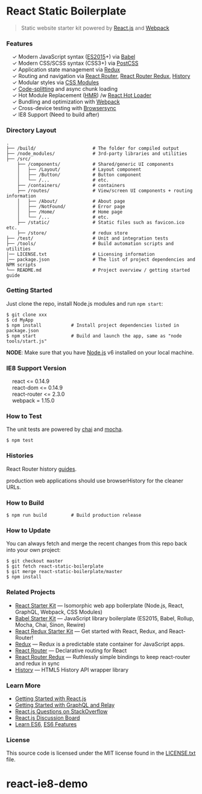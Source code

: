 # React Static Boilerplate

> Static website starter kit powered by [React.js](http://facebook.github.io/react/) and [Webpack](http://webpack.github.io/)


### Features

&nbsp; &nbsp; ✓ Modern JavaScript syntax ([ES2015](http://babeljs.io/docs/learn-es2015/)+) via [Babel](http://babeljs.io/)<br>
&nbsp; &nbsp; ✓ Modern CSS/SCSS syntax (CSS3+) via [PostCSS](https://github.com/postcss/postcss)<br>
&nbsp; &nbsp; ✓ Application state management via [Redux](http://redux.js.org/)<br>
&nbsp; &nbsp; ✓ Routing and navigation via [React Router](https://github.com/reactjs/react-router), [React Router Redux](https://github.com/reactjs/react-router-redux), [History](https://github.com/mjackson/history)<br>
&nbsp; &nbsp; ✓ Modular styles via [CSS Modules](https://github.com/css-modules/css-modules)<br>
&nbsp; &nbsp; ✓ [Code-splitting](https://github.com/webpack/docs/wiki/code-splitting) and async chunk loading<br>
&nbsp; &nbsp; ✓ Hot Module Replacement ([HMR](https://webpack.github.io/docs/hot-module-replacement.html)) /w [React Hot Loader](http://gaearon.github.io/react-hot-loader/)<br>
&nbsp; &nbsp; ✓ Bundling and optimization with [Webpack](https://webpack.github.io/)<br>
&nbsp; &nbsp; ✓ Cross-device testing with [Browsersync](https://browsersync.io/)<br>
&nbsp; &nbsp; ✓ IE8 Support (Need to build after)
### Directory Layout

```shell
.
├── /build/                     # The folder for compiled output
├── /node_modules/              # 3rd-party libraries and utilities
├── /src/
    ├── /components/            # Shared/generic UI components
    │   ├── /Layout/            # Layout component
    │   ├── /Button/            # Button component
    │   └── /...                # etc.
    ├── /containers/            # containers
    ├── /routes/                # View/screen UI components + routing information
    │   ├── /About/             # About page
    │   ├── /NotFound/          # Error page
    │   ├── /Home/              # Home page
    │   └── /...                # etc.
    ├── /static/                # Static files such as favicon.ico etc.
    ├── /store/                 # redux store
├── /test/                      # Unit and integration tests
├── /tools/                     # Build automation scripts and utilities
│── LICENSE.txt                 # Licensing information
│── package.json                # The list of project dependencies and NPM scripts
└── README.md                   # Project overview / getting started guide
```


### Getting Started

Just clone the repo, install Node.js modules and run `npm start`:

```shell
$ git clone xxx
$ cd MyApp
$ npm install           # Install project dependencies listed in package.json
$ npm start             # Build and launch the app, same as "node tools/start.js"
```

**NODE**: Make sure that you have [Node.js](https://nodejs.org/) v6 installed on your local machine.

### IE8 Support Version

&nbsp; &nbsp; react <= 0.14.9<br>
&nbsp; &nbsp; react-dom <= 0.14.9<br>
&nbsp; &nbsp; react-router <= 2.3.0<br>
&nbsp; &nbsp; webpack = 1.15.0

### How to Test

The unit tests are powered by [chai](http://chaijs.com/) and [mocha](http://mochajs.org/).

```shell
$ npm test
```

### Histories

React Router history [guides](https://github.com/ReactTraining/react-router/blob/v2.3.0/docs/guides/Histories.md).

production web applications should use browserHistory for the cleaner URLs.

### How to Build

```shell
$ npm run build         # Build production release 
```


### How to Update

You can always fetch and merge the recent changes from this repo back into your own project:

```shell
$ git checkout master
$ git fetch react-static-boilerplate
$ git merge react-static-boilerplate/master
$ npm install
```


### Related Projects

* [React Starter Kit](https://github.com/kriasoft/react-starter-kit) — Isomorphic web app boilerplate (Node.js, React, GraphQL, Webpack, CSS Modules)
* [Babel Starter Kit](https://github.com/kriasoft/babel-starter-kit) — JavaScript library boilerplate (ES2015, Babel, Rollup, Mocha, Chai, Sinon, Rewire)
* [React Redux Starter Kit](https://github.com/davezuko/react-redux-starter-kit) — Get started with React, Redux, and React-Router!
* [Redux](http://redux.js.org/) — Redux is a predictable state container for JavaScript apps.
* [React Router](https://github.com/reactjs/react-router) — Declarative routing for React
* [React Router Redux](https://github.com/reactjs/react-router-redux) — Ruthlessly simple bindings to keep react-router and redux in sync
* [History](https://github.com/mjackson/history) — HTML5 History API wrapper library

### Learn More

* [Getting Started with React.js](http://facebook.github.io/react/)
* [Getting Started with GraphQL and Relay](https://quip.com/oLxzA1gTsJsE)
* [React.js Questions on StackOverflow](http://stackoverflow.com/questions/tagged/reactjs)
* [React.js Discussion Board](https://discuss.reactjs.org/)
* [Learn ES6](https://babeljs.io/docs/learn-es6/), [ES6 Features](https://github.com/lukehoban/es6features#readme)


### License

This source code is licensed under the MIT license found in the
[LICENSE.txt](https://github.com/jun0205/react-static-boilerplate/blob/master/LICENSE.txt) file.
# react-ie8-demo
